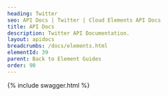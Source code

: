 ```yaml
---
heading: Twitter
seo: API Docs | Twitter | Cloud Elements API Docs
title: API Docs
description: Twitter API Documentation.
layout: apidocs
breadcrumbs: /docs/elements.html
elementId: 39
parent: Back to Element Guides
order: 90
---
```


{% include swagger.html %}
